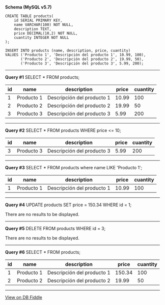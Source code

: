 **Schema (MySQL v5.7)**

    CREATE TABLE products(
    	id SERIAL PRIMARY KEY,
     	name VARCHAR(100) NOT NULL,
      	description TEXT,
      	price DECIMAL(10,2) NOT NULL,
      	cuantity INTEGER NOT NULL
    );
    
    INSERT INTO products (name, description, price, cuantity)
    VALUES ('Producto 1', 'Descripción del producto 1', 10.99, 100),
           ('Producto 2', 'Descripción del producto 2', 19.99, 50),
           ('Producto 3', 'Descripción del producto 3', 5.99, 200);
    

---

**Query #1**
    <!-- Get all de products in the products table -->
    SELECT * FROM products;

| id  | name       | description                | price | cuantity |
| --- | ---------- | -------------------------- | ----- | -------- |
| 1   | Producto 1 | Descripción del producto 1 | 10.99 | 100      |
| 2   | Producto 2 | Descripción del producto 2 | 19.99 | 50       |
| 3   | Producto 3 | Descripción del producto 3 | 5.99  | 200      |

---
**Query #2**
    <!-- Get products filtered by a conditional -->
    SELECT * FROM products WHERE price <= 10;

| id  | name       | description                | price | cuantity |
| --- | ---------- | -------------------------- | ----- | -------- |
| 3   | Producto 3 | Descripción del producto 3 | 5.99  | 200      |

---
**Query #3**
    <!-- Get a product by its name-->
    SELECT * FROM products where name LIKE 'Producto 1';

| id  | name       | description                | price | cuantity |
| --- | ---------- | -------------------------- | ----- | -------- |
| 1   | Producto 1 | Descripción del producto 1 | 10.99 | 100      |

---
**Query #4**
    <!-- Update a product by id -->
    UPDATE products SET price = 150.34 WHERE id = 1;

There are no results to be displayed.

---
**Query #5**
    <!-- Delete a product by id -->
    DELETE FROM products WHERE id = 3;

There are no results to be displayed.

---
**Query #6**
    <!-- Get all de products in the products table to validate the mods -->
    SELECT * FROM products;

| id  | name       | description                | price  | cuantity |
| --- | ---------- | -------------------------- | ------ | -------- |
| 1   | Producto 1 | Descripción del producto 1 | 150.34 | 100      |
| 2   | Producto 2 | Descripción del producto 2 | 19.99  | 50       |

---

[View on DB Fiddle](https://www.db-fiddle.com/)